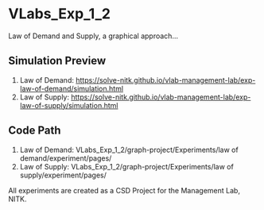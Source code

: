 # VLabs_Exp_1_2
Law of Demand and Supply, a graphical approach...

## Simulation Preview
1. Law of Demand: https://solve-nitk.github.io/vlab-management-lab/exp-law-of-demand/simulation.html
2. Law of Supply: https://solve-nitk.github.io/vlab-management-lab/exp-law-of-supply/simulation.html

## Code Path
1. Law of Demand: VLabs_Exp_1_2/graph-project/Experiments/law of demand/experiment/pages/
2. Law of Supply: VLabs_Exp_1_2/graph-project/Experiments/law of supply/experiment/pages/


All experiments are created as a CSD Project for the Management Lab, NITK.
